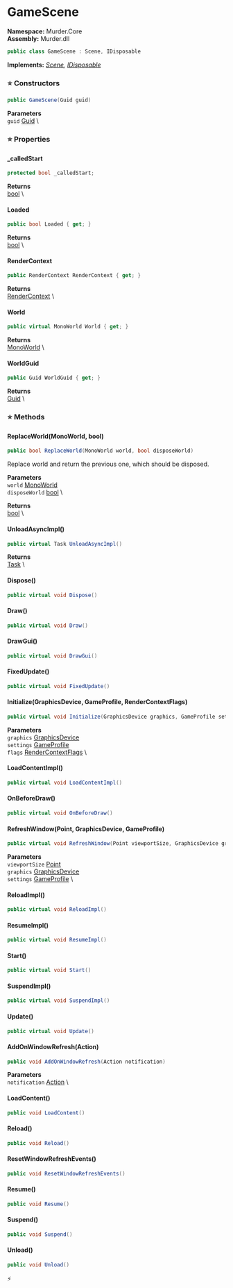 # GameScene

**Namespace:** Murder.Core \
**Assembly:** Murder.dll

```csharp
public class GameScene : Scene, IDisposable
```

**Implements:** _[Scene](../../Murder/Core/Scene.html), [IDisposable](https://learn.microsoft.com/en-us/dotnet/api/System.IDisposable?view=net-7.0)_

### ⭐ Constructors
```csharp
public GameScene(Guid guid)
```

**Parameters** \
`guid` [Guid](https://learn.microsoft.com/en-us/dotnet/api/System.Guid?view=net-7.0) \

### ⭐ Properties
#### _calledStart
```csharp
protected bool _calledStart;
```

**Returns** \
[bool](https://learn.microsoft.com/en-us/dotnet/api/System.Boolean?view=net-7.0) \
#### Loaded
```csharp
public bool Loaded { get; }
```

**Returns** \
[bool](https://learn.microsoft.com/en-us/dotnet/api/System.Boolean?view=net-7.0) \
#### RenderContext
```csharp
public RenderContext RenderContext { get; }
```

**Returns** \
[RenderContext](../../Murder/Core/Graphics/RenderContext.html) \
#### World
```csharp
public virtual MonoWorld World { get; }
```

**Returns** \
[MonoWorld](../../Murder/Core/MonoWorld.html) \
#### WorldGuid
```csharp
public Guid WorldGuid { get; }
```

**Returns** \
[Guid](https://learn.microsoft.com/en-us/dotnet/api/System.Guid?view=net-7.0) \
### ⭐ Methods
#### ReplaceWorld(MonoWorld, bool)
```csharp
public bool ReplaceWorld(MonoWorld world, bool disposeWorld)
```

Replace world and return the previous one, which should be disposed.

**Parameters** \
`world` [MonoWorld](../../Murder/Core/MonoWorld.html) \
`disposeWorld` [bool](https://learn.microsoft.com/en-us/dotnet/api/System.Boolean?view=net-7.0) \

**Returns** \
[bool](https://learn.microsoft.com/en-us/dotnet/api/System.Boolean?view=net-7.0) \

#### UnloadAsyncImpl()
```csharp
public virtual Task UnloadAsyncImpl()
```

**Returns** \
[Task](https://learn.microsoft.com/en-us/dotnet/api/System.Threading.Tasks.Task?view=net-7.0) \

#### Dispose()
```csharp
public virtual void Dispose()
```

#### Draw()
```csharp
public virtual void Draw()
```

#### DrawGui()
```csharp
public virtual void DrawGui()
```

#### FixedUpdate()
```csharp
public virtual void FixedUpdate()
```

#### Initialize(GraphicsDevice, GameProfile, RenderContextFlags)
```csharp
public virtual void Initialize(GraphicsDevice graphics, GameProfile settings, RenderContextFlags flags)
```

**Parameters** \
`graphics` [GraphicsDevice](https://docs.monogame.net/api/Microsoft.Xna.Framework.Graphics.GraphicsDevice.html) \
`settings` [GameProfile](../../Murder/Assets/GameProfile.html) \
`flags` [RenderContextFlags](../../Murder/Core/Graphics/RenderContextFlags.html) \

#### LoadContentImpl()
```csharp
public virtual void LoadContentImpl()
```

#### OnBeforeDraw()
```csharp
public virtual void OnBeforeDraw()
```

#### RefreshWindow(Point, GraphicsDevice, GameProfile)
```csharp
public virtual void RefreshWindow(Point viewportSize, GraphicsDevice graphics, GameProfile settings)
```

**Parameters** \
`viewportSize` [Point](../../Murder/Core/Geometry/Point.html) \
`graphics` [GraphicsDevice](https://docs.monogame.net/api/Microsoft.Xna.Framework.Graphics.GraphicsDevice.html) \
`settings` [GameProfile](../../Murder/Assets/GameProfile.html) \

#### ReloadImpl()
```csharp
public virtual void ReloadImpl()
```

#### ResumeImpl()
```csharp
public virtual void ResumeImpl()
```

#### Start()
```csharp
public virtual void Start()
```

#### SuspendImpl()
```csharp
public virtual void SuspendImpl()
```

#### Update()
```csharp
public virtual void Update()
```

#### AddOnWindowRefresh(Action)
```csharp
public void AddOnWindowRefresh(Action notification)
```

**Parameters** \
`notification` [Action](https://learn.microsoft.com/en-us/dotnet/api/System.Action?view=net-7.0) \

#### LoadContent()
```csharp
public void LoadContent()
```

#### Reload()
```csharp
public void Reload()
```

#### ResetWindowRefreshEvents()
```csharp
public void ResetWindowRefreshEvents()
```

#### Resume()
```csharp
public void Resume()
```

#### Suspend()
```csharp
public void Suspend()
```

#### Unload()
```csharp
public void Unload()
```



⚡